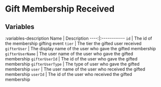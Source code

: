 # Gift Membership Received

## Variables
:variables-description
Name | Description
----:|:------------
`id` | The id of the membership gifting event
`tier` | The tier the gifted user received
`gifterUser` | The display name of the user who gave the gifted membership
`gifterUserName` | The user name of the user who gave the gifted membership
`gifterUserId` | The id of the user who gave the gifted membership
`gifterUserType` | The type of user who gave the gifted membership
`user` | The user name of the user who received the gifted membership
`userId` | The id of the user who received the gifted membership
